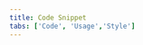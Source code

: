 ```yaml
---
title: Code Snippet
tabs: ['Code', 'Usage','Style']
---
```






<component
    name="Code snippet"
    component="code-snippet"
    variation="code-snippet"
    experimental="true"
    hasReactVersion="true"
    >
</ComponentCode>
<component
    name="Inline code snippet"
    component="code-snippet"
    variation="code-snippet--inline"
    haslightversion="true"
    experimental="true"
    hasReactVersion="true"
    >
</ComponentCode>
<component
    name="Multi line code snippet"
    component="code-snippet"
    variation="code-snippet--multi"
    experimental="true"
    hasReactVersion="true"
    >
</ComponentCode>
<ComponentDocs component="code-snippet" experimental="true"></ComponentDocs>
